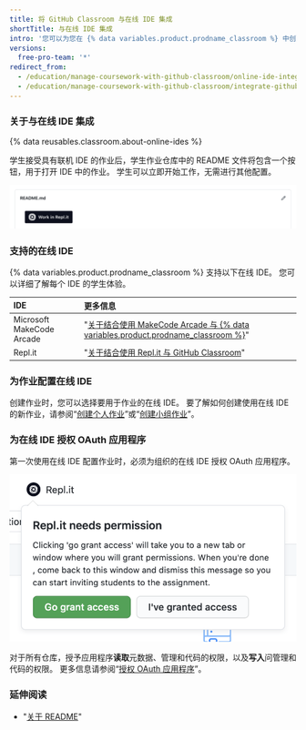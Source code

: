 ```yaml
---
title: 将 GitHub Classroom 与在线 IDE 集成
shortTitle: 与在线 IDE 集成
intro: '您可以为您在 {% data variables.product.prodname_classroom %} 中创建的作业预配置受支持的在线集成开发环境 (IDE)。'
versions:
  free-pro-team: '*'
redirect_from:
  - /education/manage-coursework-with-github-classroom/online-ide-integrations
  - /education/manage-coursework-with-github-classroom/integrate-github-classroom-with-an-online-ide
---
```

### 关于与在线 IDE 集成

{% data reusables.classroom.about-online-ides %}

学生接受具有联机 IDE 的作业后，学生作业仓库中的 README 文件将包含一个按钮，用于打开 IDE 中的作业。 学生可以立即开始工作，无需进行其他配置。

![作业仓库的 README.md 中的在线 IDE 按钮](/assets/images/help/classroom/assignment-repository-ide-button-in-readme.png)

### 支持的在线 IDE

{% data variables.product.prodname_classroom %} 支持以下在线 IDE。 您可以详细了解每个 IDE 的学生体验。

| IDE                       | 更多信息                                                                                                                                                                               |
|:------------------------- |:---------------------------------------------------------------------------------------------------------------------------------------------------------------------------------- |
| Microsoft MakeCode Arcade | "[关于结合使用 MakeCode Arcade 与 {% data variables.product.prodname_classroom %}](/education/manage-coursework-with-github-classroom/about-using-makecode-arcade-with-github-classroom)" |
| Repl.it                   | "[关于结合使用 Repl.it 与 GitHub Classroom](/education/manage-coursework-with-github-classroom/about-using-replit-with-github-classroom)"                                                 |

### 为作业配置在线 IDE

创建作业时，您可以选择要用于作业的在线 IDE。 要了解如何创建使用在线 IDE 的新作业，请参阅“[创建个人作业](/education/manage-coursework-with-github-classroom/create-an-individual-assignment)”或“[创建小组作业](/education/manage-coursework-with-github-classroom/create-a-group-assignment)”。

### 为在线 IDE 授权 OAuth 应用程序

第一次使用在线 IDE 配置作业时，必须为组织的在线 IDE 授权 OAuth 应用程序。

![用于为在线 IDE 授权 OAuth 应用程序的弹出窗口中的 "Go grant access（授予访问）"按钮](/assets/images/help/classroom/assignment-ide-go-grant-access-button.png)

对于所有仓库，授予应用程序**读取**元数据、管理和代码的权限，以及**写入**问管理和代码的权限。 更多信息请参阅“[授权 OAuth 应用程序](/github/authenticating-to-github/authorizing-oauth-apps)”。

### 延伸阅读

- "[关于 README](/github/creating-cloning-and-archiving-repositories/about-readmes)"

